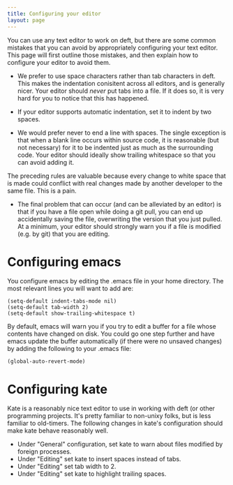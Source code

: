```yaml
---
title: Configuring your editor
layout: page
---
```


You can use any text editor to work on deft, but there are some common
mistakes that you can avoid by appropriately configuring your text
editor.  This page will first outline those mistakes, and then explain
how to configure your editor to avoid them.

 * We prefer to use space characters rather than tab characters in
   deft.  This makes the indentation conisitent across all editors,
   and is generally nicer.  Your editor should *never* put tabs into a
   file.  If it does so, it is very hard for you to notice that this
   has happened.

 * If your editor supports automatic indentation, set it to indent by
   two spaces.

 * We would prefer never to end a line with spaces.  The single
   exception is that when a blank line occurs within source code, it
   is reasonable (but not necessary) for it to be indented just as
   much as the surrounding code.  Your editor should ideally show
   trailing whitespace so that you can avoid adding it.

The preceding rules are valuable because every change to white space
that is made could conflict with real changes made by another
developer to the same file.  This is a pain.

 * The final problem that can occur (and can be alleviated by an
   editor) is that if you have a file open while doing a git pull, you
   can end up accidentally saving the file, overwriting the version
   that you just pulled.  At a minimum, your editor should strongly
   warn you if a file is modified (e.g. by git) that you are editing.

Configuring emacs
=================

You configure emacs by editing the .emacs file in your home
directory.  The most relevant lines you will want to add are:

    (setq-default indent-tabs-mode nil)
    (setq-default tab-width 2)
    (setq-default show-trailing-whitespace t)

By default, emacs will warn you if you try to edit a buffer for a file
whose contents have changed on disk.  You could go one step further
and have emacs update the buffer automatically (if there were no
unsaved changes) by adding the following to your .emacs file:

    (global-auto-revert-mode)

Configuring kate
================

Kate is a reasonably nice text editor to use in working with deft (or
other programming projects.  It's pretty familiar to non-unixy folks,
but is less familiar to old-timers.  The following changes in kate's
configuration should make kate behave reasonably well.

 * Under "General" configuration, set kate to warn about files
   modified by foreign processes.
 * Under "Editing" set kate to insert spaces instead of tabs.
 * Under "Editing" set tab width to 2.
 * Under "Editing" set kate to highlight trailing spaces.
